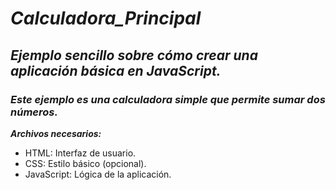 # **_Calculadora_Principal_**

## **_Ejemplo sencillo sobre cómo crear una aplicación básica en JavaScript._**

### **_Este ejemplo es una calculadora simple que permite sumar dos números._**

**_Archivos necesarios:_**

- HTML: Interfaz de usuario.
- CSS: Estilo básico (opcional).
- JavaScript: Lógica de la aplicación.

